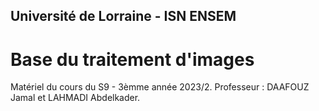 ## Université de Lorraine - ISN ENSEM
# Base du traitement d'images

Matériel du cours du S9 - 3èmme année 2023/2. Professeur : DAAFOUZ Jamal et LAHMADI Abdelkader.
